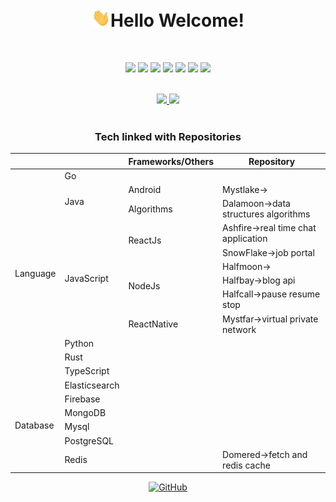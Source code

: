 <h1 align="center"><img src="https://raw.githubusercontent.com/alphasaurs/alphasaurs/master/wave.gif" width="30px">Hello Welcome! </h1>
<br />

<p align="center">
	<a href="http://codeforces.com/profile/alphasaurs"><img src="https://img.shields.io/badge/Codeforces--blue?style=plastic&logo=appveyor"></a>
	<a href="https://www.hackerrank.com/Alphasaurs"><img src="https://img.shields.io/badge/Hackerrank--red?style=plastic&logo=appveyor"></a>
	<a href="https://in.linkedin.com/in/alphasaurs"><img src="https://img.shields.io/badge/Linkedin--blue?style=plastic&logo=appveyor"></a>
	<a href="mailto:hello@alphasaurs.com"><img src="https://img.shields.io/badge/Gmail--lightgrey?style=plastic&logo=appveyor"></a>
	<a href="https://leetcode.com/alphasaurs/"><img src="https://img.shields.io/badge/Leetcode--yellow?style=plastic&logo=appveyor"></a>
	<a href="https://twitter.com/Alphasaurs"><img src="https://img.shields.io/badge/Twitter--blue?style=plastic&logo=appveyor"></a>
	<a href="https://bugcrowd.com/alphasaurs"><img src="https://img.shields.io/badge/Bugcrowd--orange?style=plastic&logo=appveyor"></a>
</p>

<br />

<div align="center">
<a href="https://github-readme-stats.vercel.app/api?username=alphasaurs&theme=buefy&show_icons=buefy">
<img src=https://github-readme-stats.vercel.app/api?username=alphasaurs&theme=buefy&show_icons=buefy />
</a>
<a href="https://github.com/alphasaurs/github-readme-stats">
<img src=https://github-readme-stats.vercel.app/api/top-langs/?username=alphasaurs&layout=compact />
</a>
</div>  
<br />


<div align="center">
	<h3>Tech linked with Repositories</h3>
<table>
    <thead>
        <tr>
            <th colspan=2></th>
	    <th >Frameworks/Others</th>
            <th colspan=2>Repository</th>
        </tr>
    </thead>
    <tbody>
	 <tr>
            <td rowspan=13>Language</td>
        </tr>
	 <tr>
            <td rowspan=1>Go</td>
	    <td></td>
	     <td></td>
        </tr>
	 <tr>
            <td rowspan=2>Java</td>
            <td rowspan=1>Android</td>
            <td colspan=3>Mystlake-></td>   
        </tr>
         <tr>
            <td rowspan=1>Algorithms</td>
            <td colspan=3>Dalamoon->data structures algorithms</td> 
        </tr>
        <tr>
            <td rowspan=6>JavaScript</td>
            <td rowspan=2>ReactJs</td>
            <td colspan=3>Ashfire->real time chat application</td>   
        </tr>
	 <tr>
	      <td colspan=3>SnowFlake->job portal</td>	    
	 </tr>
         <tr>
            <td rowspan=3>NodeJs</td>
            <td colspan=3>Halfmoon-> </td> 
        </tr>
	 <tr>
	      <td colspan=3>Halfbay->blog api</td>	    
	  </tr>
	 <tr>
	      <td colspan=3>Halfcall->pause resume stop</td>	    
	   </tr>
	 <tr>
        	  <td >ReactNative</td>
                    <td colspan=3>Mystfar->virtual private network</td>	 
	   </tr>
	  <tr>
            <td rowspan=1>Python</td>
	    <td></td>
	     <td></td>
        </tr>
	  <tr>
            <td rowspan=1>Rust</td>
	    <td></td>
	     <td></td>
        </tr>
	 <tr>
            <td rowspan=1>TypeScript</td>
	    <td></td>
	     <td></td>
        </tr>
	 <tr>
            <td rowspan=6>Database</td>
	    <td>Elasticsearch</td>
	    <td></td>
        </tr>
	 <tr>
              <td>Firebase</td>
	      <td></td>
	  </tr>
	  <tr>
              <td>MongoDB</td>
		<td></td>
	  </tr>
	    <tr>
            <td>Mysql</td>
	    <td></td>
	   </tr>
	   <tr>
	      <td> PostgreSQL </td>
	       <td></td>
	   </tr>
	    <tr>
	       <td >Redis</td> 
		<td></td>
	       <td>Domered->fetch and redis cache</td>	
	   </tr>
	  </tbody>
</table>
</div>

<p align="center">
<a href="https://github.com/Alphasaurs/"><img src="https://visitor-badge.glitch.me/badge?page_id=alphasaurs.alphasaurs/" alt="GitHub"></a>
</p>

